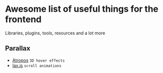 # Awesome list of useful things for the frontend
Libraries, plugins, tools, resources and a lot more

## Parallax
- [Atropos](https://atroposjs.com/) `3D hover effects`
- [lax.js](https://github.com/alexfoxy/lax.js) `scroll animations`
